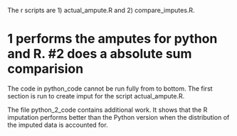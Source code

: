 

  The r scripts are 1) actual_ampute.R and  2) compare_imputes.R.
  
  # 1 performs the amputes for python and R. #2 does a absolute sum comparision
  
  The code in python_code cannot be run fully from to bottom. The first section is run to create
  imput for the script actual_ampute.R.  
  
  The file python_2_code contains additional work. It shows that the R imputation performs better
  than the Python version when the distribution of the imputed data is accounted for.  
  

